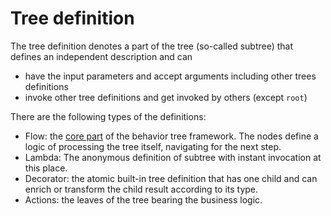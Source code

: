 # Tree definition

The tree definition denotes a part of the tree (so-called subtree) that defines an independent description and can 
- have the input parameters and accept arguments including other trees definitions
- invoke other tree definitions and get invoked by others (except `root`)

There are the following types of the definitions:
- Flow:
  the [core part](https://en.wikipedia.org/wiki/Behavior_tree_(artificial_intelligence,_robotics_and_control)#Control_flow_node) of the behavior tree framework.
The nodes define a logic of processing the tree itself, navigating for the next step.
- Lambda: The anonymous definition of subtree with instant invocation at this place.
- Decorator: the atomic built-in tree definition that has one child and can enrich or transform the child result according to its type.  
- Actions: the leaves of the tree bearing the business logic.